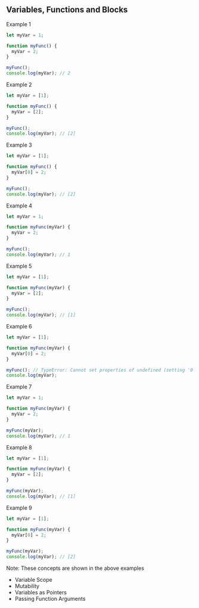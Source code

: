 ## Variables, Functions and Blocks

Example 1
```js
let myVar = 1;

function myFunc() {
  myVar = 2;
}

myFunc();
console.log(myVar); // 2
```
Example 2
```js
let myVar = [1];

function myFunc() {
  myVar = [2];
}

myFunc();
console.log(myVar); // [2]
```
Example 3
```js
let myVar = [1];

function myFunc() {
  myVar[0] = 2;
}

myFunc();
console.log(myVar); // [2]
```

Example 4
```js
let myVar = 1;

function myFunc(myVar) {
  myVar = 2;
}

myFunc();
console.log(myVar); // 1
```

Example 5
```js
let myVar = [1];

function myFunc(myVar) {
  myVar = [2];
}

myFunc();
console.log(myVar); // [1]
```

Example 6
```js
let myVar = [1];

function myFunc(myVar) {
  myVar[0] = 2;
}

myFunc(); // TypeError: Cannot set properties of undefined (setting '0')
console.log(myVar);
```

Example 7
```js
let myVar = 1;

function myFunc(myVar) {
  myVar = 2;
}

myFunc(myVar);
console.log(myVar); // 1
```

Example 8
```js
let myVar = [1];

function myFunc(myVar) {
  myVar = [2];
}

myFunc(myVar);
console.log(myVar); // [1]
```
Example 9

```js
let myVar = [1];

function myFunc(myVar) {
  myVar[0] = 2;
}

myFunc(myVar);
console.log(myVar); // [2]
```

Note: These concepts are shown in the above examples
* Variable Scope
* Mutability
* Variables as Pointers
* Passing Function Arguments